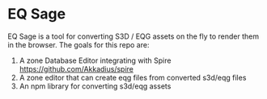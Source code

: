 # EQ Sage

EQ Sage is a tool for converting S3D / EQG assets on the fly to render them in the browser. The goals for this repo are:

1. A zone Database Editor integrating with Spire https://github.com/Akkadius/spire
2. A zone editor that can create eqg files from converted s3d/eqg files
3. An npm library for converting s3d/eqg assets
